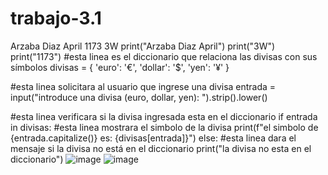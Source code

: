 # trabajo-3.1
Arzaba Diaz April 1173 3W
print("Arzaba Diaz April")
print("3W")
print("1173")
#esta linea es el diccionario que relaciona las divisas con sus símbolos
divisas = {
    'euro': '€',
    'dollar': '$',
    'yen': '¥'
}

#esta linea solicitara al usuario que ingrese una divisa
entrada = input("introduce una divisa (euro, dollar, yen): ").strip().lower()

#esta linea verificara si la divisa ingresada esta en el diccionario
if entrada in divisas:
    #esta linea mostrara el simbolo de la divisa
    print(f"el simbolo de {entrada.capitalize()} es: {divisas[entrada]}")
else:
    #esta linea dara el mensaje si la divisa no está en el diccionario
    print("la divisa no esta en el diccionario")
![image](https://github.com/user-attachments/assets/b79ecb4a-0165-4778-bff8-720d1e611ab4)
![image](https://github.com/user-attachments/assets/f5b6b2ac-5be2-4ad6-9a91-5ebb5a33bdda)

